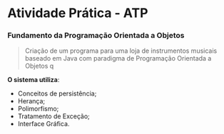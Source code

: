 # Atividade Prática - ATP

### Fundamento da Programação Orientada a Objetos

> Criação de um programa para uma loja de instrumentos musicais baseado em Java com paradigma de Programação Orientada a Objetos q

**O sistema utiliza**:

- Conceitos de persistência;
- Herança;
- Polimorfismo;
- Tratamento de Exceção;
- Interface Gráfica. 



